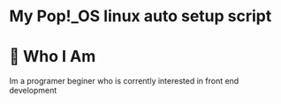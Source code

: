 # My Pop!_OS linux auto setup script

# :pencil: Who I Am
Im a programer beginer who is corrently interested in front end development 